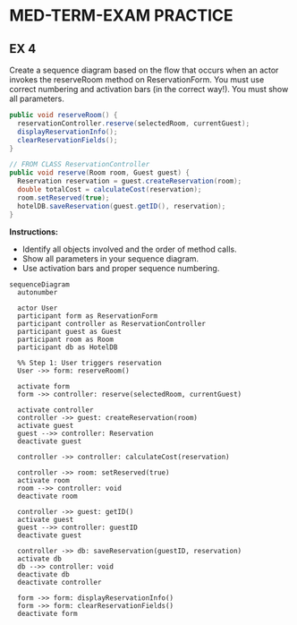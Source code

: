 # MED-TERM-EXAM PRACTICE

## EX 4

Create a sequence diagram based on the flow that occurs when an actor invokes the reserveRoom method on ReservationForm. You must use correct numbering and activation bars (in the correct way!). You must show all parameters.

```java
public void reserveRoom() {
  reservationController.reserve(selectedRoom, currentGuest);
  displayReservationInfo();
  clearReservationFields();
}

// FROM CLASS ReservationController
public void reserve(Room room, Guest guest) {
  Reservation reservation = guest.createReservation(room);
  double totalCost = calculateCost(reservation);
  room.setReserved(true);
  hotelDB.saveReservation(guest.getID(), reservation);
}
```



**Instructions:**

- Identify all objects involved and the order of method calls.
- Show all parameters in your sequence diagram.
- Use activation bars and proper sequence numbering.

```mermaid
sequenceDiagram
  autonumber

  actor User
  participant form as ReservationForm
  participant controller as ReservationController
  participant guest as Guest
  participant room as Room
  participant db as HotelDB

  %% Step 1: User triggers reservation
  User ->> form: reserveRoom()

  activate form
  form ->> controller: reserve(selectedRoom, currentGuest)

  activate controller
  controller ->> guest: createReservation(room)
  activate guest
  guest -->> controller: Reservation
  deactivate guest

  controller ->> controller: calculateCost(reservation)

  controller ->> room: setReserved(true)
  activate room
  room -->> controller: void
  deactivate room

  controller ->> guest: getID()
  activate guest
  guest -->> controller: guestID
  deactivate guest

  controller ->> db: saveReservation(guestID, reservation)
  activate db
  db -->> controller: void
  deactivate db
  deactivate controller

  form ->> form: displayReservationInfo()
  form ->> form: clearReservationFields()
  deactivate form

```

